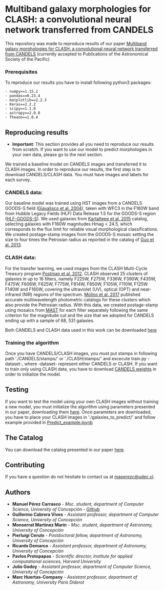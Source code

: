 # Multiband galaxy morphologies for CLASH: a convolutional neural network transferred from CANDELS

This repository was made to reproduce results of our paper [Multiband galaxy morphologies for CLASH: a convolutional neural network transferred from CANDELS](https://arxiv.org/abs/1810.07857) (currently accepted to Publications of the Astronomical Society of the Pacific)


### Prerequisites

To reproduce our results you have to install following python3 packages:

```
- numpy==1.15.2
- pandas==0.23.4
- matplotlib==2.2.3
- Keras==2.2.2
- scipy==1.1.0
- astropy==2.0.8
- Theano==1.0.4
```


## Reproducing results

* **Important**: This section provides all you need to reproduce our results from scratch. If you want to use our model to predict morphologies in your own data, please go to the next section.

We trained a baseline model on CANDELS images and transferred it to CLASH images. In order to reproduce our results, the first step is to download CANDELS/CLASH data. You must have images and labels for each survey.

### CANDELS data:

Our baseline model was trained using HST images from a CANDELS GOODS-S field ([Giavalisco et al. 2004](http://adsabs.harvard.edu/abs/2004ApJ...600L..93G)), taken with WFC3 in the F160W band from Hubble Legacy Fields (HLF) Data Release 1.5 for the GOODS-S region ([HLF-GOODS-S](https://archive.stsci.edu/prepds/hlf/)). We used galaxies from [Kartaltepe et al. 2015](https://arxiv.org/pdf/1401.2455.pdf) catalog, selecting galaxies with F160W magnitudes Hmag < 24.5, which corresponds to the flux limit for reliable visual morphological classifications. We created postage-stamp images from the GOODS-S mosaic setting the size to four times the Petrosian radius as reported in the catalog of [Guo et al. 2013](http://adsabs.harvard.edu/abs/2013ApJS..207...24G).


### CLASH data:

For the transfer learning, we used images from the CLASH Multi-Cycle Treasury program [Postman et al. 2012](https://arxiv.org/pdf/1106.3328.pdf). CLASH observed 25 clusters of galaxies in up to 16 filters, namely F225W, F275W, F336W, F390W, F435W, F475W, F606W, F625W, F775W, F814W, F850W, F105W, F110W, F125W F140W and F160W, covering the ultraviolet (UV), optical (OPT) and near-infrared (NIR) regions of the spectrum. [Molino et al. 2017](https://arxiv.org/pdf/1705.02265.pdf) published accurate multiwavelength photometric catalogs for these clusters which also provide the Petrosian radius. With this data, we created postage-stamp using mosaics from [MAST](https://archive.stsci.edu/prepds/clash/) for each filter separately following the same criterion for the magnitude cut and the size that we adopted for CANDELS ending up with a sample of 68, 531 galaxies.


Both CANDELS and CLASH data used in this work can be downloaded [here](https://drive.google.com/drive/folders/1wUpvAeKGOPdKRd9Qur5--xI1oC4Ug-CV?usp=sharing)

### Training the algorithm

Once you have CANDELS/CLASH images, you must put stamps in following path './CANDELS/stamps/' or './CLASH/stamps/' and excecute train.py -dataset-, where -dataset- represent either CANDELS or CLASH. If you want to train only using CLASH data, you have to download [CANDELS weights](http://www.inf.udec.cl/~guille/papers/DeepCLASH/best_model_CANDELS.hdf5) in order to initialize the model.

## Testing

If you want to test the model using your own CLASH images without training a new model, you must initialize the algorithm using parameters presented in our paper, downloading them [here](https://drive.google.com/open?id=1k3CXweAlEby3karAphDp3TpKhdjGuCbA).
Once parameters are downloaded, you have to place your CLASH images in './galaxies_to_predict/' and follow example provided in [Predict_example.ipynb](https://github.com/mperezcarrasco/CLASH/blob/master/Predict_example.ipynb)

## The Catalog

You can download the catalog presented in our paper [here](https://github.com/mperezcarrasco/CLASH/blob/master/Deep-CLASH.csv).

## Contributing

If you have a question do not hesitate to contact us at maperezc@udec.cl.

## Authors

* **Manuel Pérez Carrasco** - *Msc. student, department of Computer Science, University of Concepción* - [Github](https://github.com/mperezcarrasco/)
* **Guillermo Cabrera Vives** - *Assistant professor, department of Computer Science, University of Concepción* 
* **Monserrat Martinez Marín** - *Msc. student, department of Astronomy, University of Concepción*
* **Pierluigi Cerulo** - *Postdoctoral fellow, department of Astronomy, University of Concepción*
* **Ricardo Demarco** - *Assistant professor, department of Astronomy, University of Concepción*
* **Pavlos Protopapas** - *Scientific director, Institute for applied computational sciences, Harvard University*
* **Julio Godoy** - *Assistant professor, department of Computer Science, University of Concepción*
* **Marc Huertas-Company** - *Assistant professor, department of Astronomy, University Paris Diderot*
